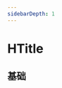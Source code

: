```yaml
---
sidebarDepth: 1
---
```


# HTitle

## 基础

<div style="background-color:var(--color-background-3);display:inline-block;width:200px">
<HTitle></HTitle>
</div>

<script setup>
import HTitle from '../src/components/HTitle.vue'
</script>
